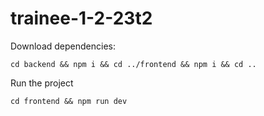 # trainee-1-2-23t2

Download dependencies:

```shell
cd backend && npm i && cd ../frontend && npm i && cd ..
```

Run the project

```shell
cd frontend && npm run dev
```
